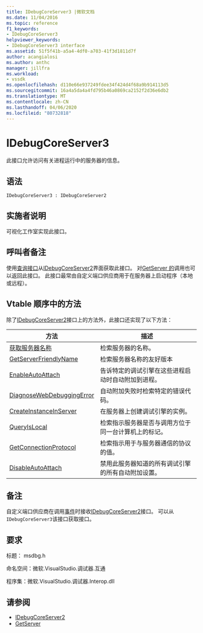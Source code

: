```yaml
---
title: IDebugCoreServer3 |微软文档
ms.date: 11/04/2016
ms.topic: reference
f1_keywords:
- IDebugCoreServer3
helpviewer_keywords:
- IDebugCoreServer3 interface
ms.assetid: 51f5f41b-a5a4-4df0-a703-41f3d1811d7f
author: acangialosi
ms.author: anthc
manager: jillfra
ms.workload:
- vssdk
ms.openlocfilehash: d110e66e937249fdee34f424d4f68a9b914113d5
ms.sourcegitcommit: 16a4a5da4a4fd795b46a0869ca2152f2d36e6db2
ms.translationtype: MT
ms.contentlocale: zh-CN
ms.lasthandoff: 04/06/2020
ms.locfileid: "80732818"
---
```

# <a name="idebugcoreserver3"></a>IDebugCoreServer3
此接口允许访问有关进程运行中的服务器的信息。

## <a name="syntax"></a>语法

```
IDebugCoreServer3 : IDebugCoreServer2
```

## <a name="notes-for-implementers"></a>实施者说明
 可视化工作室实现此接口。

## <a name="notes-for-callers"></a>呼叫者备注
 使用[查询接口](/cpp/atl/queryinterface)从[IDebugCoreServer2](../../../extensibility/debugger/reference/idebugcoreserver2.md)界面获取此接口。 对[GetServer 的](../../../extensibility/debugger/reference/idebugdefaultport2-getserver.md)调用也可以返回此接口。 此接口最常由自定义端口供应商用于在服务器上启动程序（本地或远程）。

## <a name="methods-in-vtable-order"></a>Vtable 顺序中的方法
 除了[IDebugCoreServer2](../../../extensibility/debugger/reference/idebugcoreserver2.md)接口上的方法外，此接口还实现了以下方法：

|方法|描述|
|------------|-----------------|
|[获取服务器名称](../../../extensibility/debugger/reference/idebugcoreserver3-getservername.md)|检索服务器的名称。|
|[GetServerFriendlyName](../../../extensibility/debugger/reference/idebugcoreserver3-getserverfriendlyname.md)|检索服务器名称的友好版本|
|[EnableAutoAttach](../../../extensibility/debugger/reference/idebugcoreserver3-enableautoattach.md)|告诉特定的调试引擎在这些进程启动时自动附加到进程。|
|[DiagnoseWebDebuggingError](../../../extensibility/debugger/reference/idebugcoreserver3-diagnosewebdebuggingerror.md)|自动附加失败时检索特定的错误代码。|
|[CreateInstanceInServer](../../../extensibility/debugger/reference/idebugcoreserver3-createinstanceinserver.md)|在服务器上创建调试引擎的实例。|
|[QueryIsLocal](../../../extensibility/debugger/reference/idebugcoreserver3-queryislocal.md)|检索指示服务器是否与调用方位于同一台计算机上的标记。|
|[GetConnectionProtocol](../../../extensibility/debugger/reference/idebugcoreserver3-getconnectionprotocol.md)|检索指示用于与服务器通信的协议的值。|
|[DisableAutoAttach](../../../extensibility/debugger/reference/idebugcoreserver3-disableautoattach.md)|禁用此服务器知道的所有调试引擎的所有自动附加设置。|

## <a name="remarks"></a>备注
 自定义端口供应商在调用[事件](../../../extensibility/debugger/reference/idebugportevents2-event.md)时接收[IDebugCoreServer2](../../../extensibility/debugger/reference/idebugcoreserver2.md)接口。 可以从`IDebugCoreServer3`该接口获取接口。

## <a name="requirements"></a>要求
 标题： msdbg.h

 命名空间：微软.VisualStudio.调试器.互通

 程序集：微软.VisualStudio.调试器.Interop.dll

## <a name="see-also"></a>请参阅
- [IDebugCoreServer2](../../../extensibility/debugger/reference/idebugcoreserver2.md)
- [GetServer](../../../extensibility/debugger/reference/idebugdefaultport2-getserver.md)

